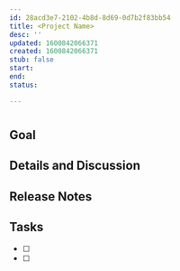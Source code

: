 ```yaml
---
id: 28acd3e7-2102-4b8d-8d69-0d7b2f83bb54
title: <Project Name>
desc: ''
updated: 1600842066371
created: 1600842066371
stub: false
start: 
end:
status:  

---
```

# <Project Name>

## Goal

## Details and Discussion

## Release Notes

## Tasks

- [ ] 
- [ ] 